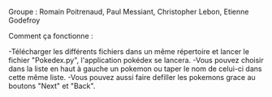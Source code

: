 Groupe : Romain Poitrenaud, Paul Messiant, Christopher Lebon, Etienne Godefroy


Comment ça fonctionne : 

  -Télécharger les différents fichiers dans un même répertoire et lancer le fichier "Pokedex.py", l'application pokédex se lancera.
  -Vous pouvez choisir dans la liste en haut à gauche un pokemon ou taper le nom de celui-ci dans cette même liste.
  -Vous pouvez aussi faire defiller les pokemons grace au boutons "Next" et "Back".
